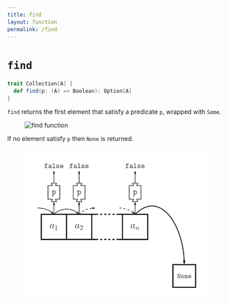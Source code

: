 ```yaml
---
title: find
layout: function
permalink: /find
---
```


# `find`

~~~ scala
trait Collection[A] {
  def find(p: (A) => Boolean): Option[A]
}
~~~

`find` returns the first element that satisfy a predicate `p`, wrapped with `Some`.

<figure class="diagram">
  <img src="images/find.1.svg" alt="find function">
  <!-- <figcaption class="diagram-desc"></figcaption> -->
</figure>

If no element satisfy `p` then `None` is returned.

<figure class="diagram">
  <img src="images/find.2.svg" alt="find function">
  <!-- <figcaption class="diagram-desc"></figcaption> -->
</figure>
